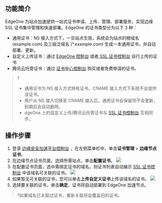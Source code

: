 ## 功能简介
EdgeOne 为站点加速提供一站式证书申请、上传、管理、部署服务，实现边缘 SSL 证书集中管理和快速部署。EdgeOne 的证书类型分为以下 3 种：
- 通用证书：NS 接入方式下，一旦站点生效，系统会为站点的根域名 (example.com) 及三级泛域名 (*.example.com) 生成一本通用证书，并自动部署、更新。
- 自定义上传证书：通过 [EdgeOne 控制台](https://console.cloud.tencent.com/edgeone) 或者[ SSL 证书控制台](https://console.cloud.tencent.com/ssl) 自行上传的证书
- 腾讯云托管证书：通过 [证书中心控制台](https://console.cloud.tencent.com/ssl) 购买或者免费申请的证书。

>?
>- 通用证书为 NS 接入方式特有证书，CNAME 接入方式下系统不会提供该证书。
>- 用户从 NS 接入切换至 CNAME 接入后，通用证书会保留但不会更新，到期后会自动删除。
>- dgeOne 上的自定义上传/腾讯云托管证书与 [SSL 证书控制台](https://console.cloud.tencent.com/ssl) 互相同步。


## 操作步骤
1. 登录 [边缘安全加速平台控制台](https://console.cloud.tencent.com/teo) ，在左侧菜单栏中，单击**证书管理** > **边缘节点证书**。
2. 在边缘节点证书页面，选择所需站点，单击**配置证书**。
![](https://qcloudimg.tencent-cloud.cn/raw/0539eeb1243d49c944b5e4be62a7e576.png)
3. 在配置证书页面，选中需绑定证书的域名，则证书列表自动展示  [SSL 证书控制台](https://console.cloud.tencent.com/ssl) 中该域名可关联的证书。
![](https://qcloudimg.tencent-cloud.cn/raw/52cf7d848064e44aaeae091866aa4541.png)
4. 如果暂无可关联的证书，您可以单击**上传自定义证书**上传该域名的证书。
![](https://qcloudimg.tencent-cloud.cn/raw/5b928e60ae9f074ec9fd2a564130f8d6.png)
5. 选择要关联的证书，单击**确定**，证书将自动部署到 EdgeOne 加速节点。
>?如果域名已关联过证书，重新关联将会覆盖旧的证书。
